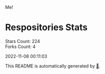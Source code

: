 Me!

# Respositories Stats
Stars Count: 224  
Forks Count: 4

2022-11-08 00:11:03  

This README is automatically generated by [🐰](https://github.com/rnitta/rnitta).
